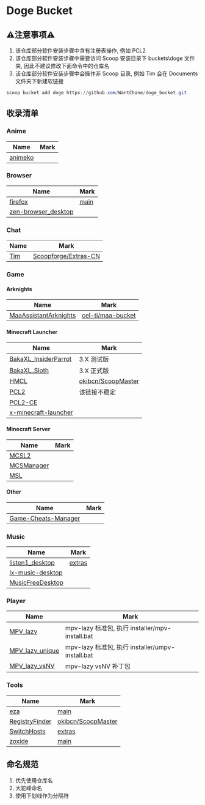 # Doge Bucket

## ⚠️注意事项⚠️

1. 该仓库部分软件安装步骤中含有注册表操作, 例如 PCL2
2. 该仓库部分软件安装步骤中需要访问 Scoop 安装目录下 buckets\doge 文件夹, 因此不建议修改下面命令中的仓库名
3. 该仓库部分软件安装步骤中会操作非 Scoop 目录, 例如 Tim 会在 Documents 文件夹下新建软链接

```powershell
scoop bucket add doge https://github.com/WantChane/doge_bucket.git
```

## 收录清单

### Anime

| Name                                            | Mark |
| ----------------------------------------------- | ---- |
| [animeko](https://github.com/open-ani/animeko/) |      |

### Browser

| Name                                            | Mark                                                                             |
| ----------------------------------------------- | -------------------------------------------------------------------------------- |
| [firefox](https://www.mozilla.org/firefox/)     | [main](https://github.com/ScoopInstaller/Extras/blob/master/bucket/firefox.json) |
| [zen-browser_desktop](https://zen-browser.app/) |                                                                                  |

### Chat

| Name                       | Mark                                                                                        |
| -------------------------- | ------------------------------------------------------------------------------------------- |
| [Tim](https://tim.qq.com/) | [Scoopforge/Extras-CN](https://github.com/Scoopforge/Extras-CN/blob/master/bucket/tim.json) |

### Game

#### Arknights

| Name                                      | Mark                                                                                  |
| ----------------------------------------- | ------------------------------------------------------------------------------------- |
| [MaaAssistantArknights](https://maa.plus) | [cel-ti/maa-bucket](https://github.com/cel-ti/maa-bucket/blob/master/bucket/maa.json) |

#### Minecraft Launcher

| Name                                                    | Mark                                                                                     |
| ------------------------------------------------------- | ---------------------------------------------------------------------------------------- |
| [BakaXL_InsiderParrot](https://www.bakaxl.com)          | 3.X 测试版                                                                               |
| [BakaXL_Sloth](https://www.bakaxl.com)                  | 3.X 正式版                                                                               |
| [HMCL](https://github.com/huanghongxun/HMCL)            | [okibcn/ScoopMaster](https://github.com/okibcn/ScoopMaster/blob/master/bucket/hmcl.json) |
| [PCL2](https://github.com/Hex-Dragon/PCL2)              | 该链接不稳定                                                                             |
| [PCL2-CE](https://pcl-community.github.io/PCL2-CE-Web/) |                                                                                          |
| [x-minecraft-launcher](https://xmcl.app/zh/)            |                                                                                          |

#### Minecraft Server

| Name                                      | Mark |
| ----------------------------------------- | ---- |
| [MCSL2](https://v2.mcsl.com.cn/)          |      |
| [MCSManager](https://www.mcsmanager.com/) |      |
| [MSL](https://www.mslmc.cn/)              |      |

#### Other

| Name                                                                   | Mark |
| ---------------------------------------------------------------------- | ---- |
| [Game-Cheats-Manager](https://github.com/dyang886/Game-Cheats-Manager) |      |

### Music

| Name                                                              | Mark                                                                                      |
| ----------------------------------------------------------------- | ----------------------------------------------------------------------------------------- |
| [listen1_desktop](http://listen1.github.io/listen1/)              | [extras](https://github.com/ScoopInstaller/Extras/blob/master/bucket/listen1desktop.json) |
| [lx-music-desktop](https://github.com/lyswhut/lx-music-desktop)   |                                                                                           |
| [MusicFreeDesktop](https://github.com/maotoumao/MusicFreeDesktop) |                                                                                           |

### Player

| Name                                                    | Mark                                             |
| ------------------------------------------------------- | ------------------------------------------------ |
| [MPV_lazy](https://github.com/hooke007/MPV_lazy)        | mpv-lazy 标准包, 执行 installer/mpv-install.bat  |
| [MPV_lazy_unique](https://github.com/hooke007/MPV_lazy) | mpv-lazy 标准包, 执行 installer/umpv-install.bat |
| [MPV_lazy_vsNV](https://github.com/hooke007/MPV_lazy)   | mpv-lazy vsNV 补丁包 <br>                        |

### Tools

| Name                                             | Mark                                                                                                |
| ------------------------------------------------ | --------------------------------------------------------------------------------------------------- |
| [eza](https://github.com/eza-community/eza)      | [main](https://github.com/ScoopInstaller/Main/blob/master/bucket/eza.json)                          |
| [RegistryFinder](https://registry-finder.com/)   | [okibcn/ScoopMaster](https://github.com/okibcn/ScoopMaster/blob/master/bucket/registry-finder.json) |
| [SwitchHosts](https://switchhosts.vercel.app/zh) | [extras](https://github.com/ScoopInstaller/Extras/blob/master/bucket/switchhosts.json)              |
| [zoxide](https://github.com/ajeetdsouza/zoxide)  | [main](https://github.com/ScoopInstaller/Main/blob/master/bucket/zoxide.json)                       |

## 命名规范

1. 优先使用仓库名
2. 大驼峰命名
3. 使用下划线作为分隔符
